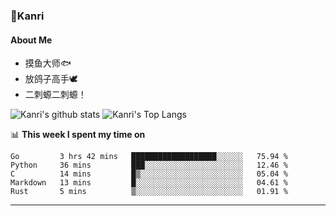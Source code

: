 ### 🌱Kanri
#### About Me
- 摸鱼大师🐟
- 放鸽子高手🕊
- 二刺螈二刺螈！

![Kanri's github stats](https://github-readme-stats.vercel.app/api?username=Yiwen-Chan&show_icons=true&theme=vue&line_height=20)
![Kanri's Top Langs](https://github-readme-stats.vercel.app/api/top-langs/?username=Yiwen-Chan&layout=compact&theme=vue&card_width=270)

📊 **This week I spent my time on**
<!--START_SECTION:waka-->
```text
Go         3 hrs 42 mins   ███████████████████░░░░░░   75.94 % 
Python     36 mins         ███░░░░░░░░░░░░░░░░░░░░░░   12.46 % 
C          14 mins         █▒░░░░░░░░░░░░░░░░░░░░░░░   05.04 % 
Markdown   13 mins         █░░░░░░░░░░░░░░░░░░░░░░░░   04.61 % 
Rust       5 mins          ▒░░░░░░░░░░░░░░░░░░░░░░░░   01.91 % 
```
<!--END_SECTION:waka-->

***

